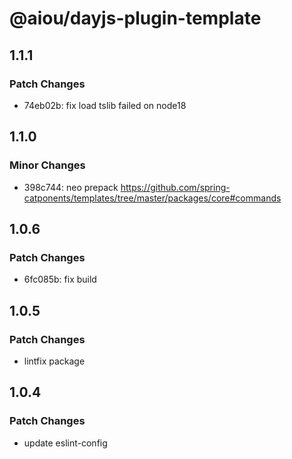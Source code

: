 # @aiou/dayjs-plugin-template

## 1.1.1

### Patch Changes

- 74eb02b: fix load tslib failed on node18

## 1.1.0

### Minor Changes

- 398c744: neo prepack https://github.com/spring-catponents/templates/tree/master/packages/core#commands

## 1.0.6

### Patch Changes

- 6fc085b: fix build

## 1.0.5

### Patch Changes

- lintfix package

## 1.0.4

### Patch Changes

- update eslint-config
